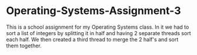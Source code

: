 # Operating-Systems-Assignment-3
This is a school assignment for my Operating Systems class.  In it we had to sort a list of integers by splitting it in half and having 2 separate threads sort each half.  We then created a third thread to merge the 2 half's and sort them together.
